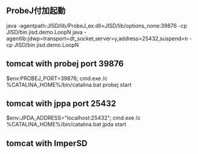 ## ProbeJ付加起動
java -agentpath:JISD/lib/ProbeJ_ex.dll=JISD/lib/options_none:39876 -cp JISD/bin jisd.demo.LoopN
java -agentlib:jdwp=transport=dt_socket,server=y,address=25432,suspend=n -cp JISD/bin jisd.demo.LoopN
## tomcat with probej port 39876
$env:PROBEJ_PORT=39876; cmd.exe /c %CATALINA_HOME%/bin/catalina.bat probej start
## tomcat with jppa port 25432
$env:JPDA_ADDRESS="localhost:25432"; cmd.exe /c %CATALINA_HOME%/bin/catalina.bat jpda start
## tomcat with ImperSD
```java

```
